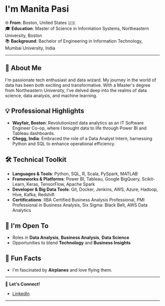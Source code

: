 
# I'm Manita Pasi 

🌐 **From**: Boston, United States 🇺🇸  
🎓 **Education**: Master of Science in Information Systems, Northeastern University, Boston  
📚 **Background**: Bachelor of Engineering in Information Technology, Mumbai University, India

---

## 🚀 About Me
I'm passionate tech enthusiast and data wizard. My journey in the world of data has been both exciting and transformative. With a Master's degree from Northeastern University, I've delved deep into the realms of data science, data analysis, and machine learning. 

## 💡 Professional Highlights
- **Wayfair, Boston**: Revolutionized data analytics as an IT Software Engineer Co-op, where I brought data to life through Power BI and Tableau dashboards.
- **Chegg, India**: Embraced the role of a Data Analyst Intern, harnessing Python and SQL to enhance operational efficiency.

## 🛠 Technical Toolkit
- **Languages & Tools**: Python, SQL, R, Scala, PySpark, MATLAB
- **Frameworks & Platforms**: Power BI, Tableau, Google BigQuery, Scikit-Learn, Keras, TensorFlow, Apache Spark
- **Developer & Big Data Tools**: Git, Docker, Jenkins, AWS, Azure, Hadoop, Hive, Kafka, Redshift
- **Certifications**: IIBA Certified Business Analysis Professional, PMI Professional in Business Analysis, Six Sigma: Black Belt, AWS Data Analytics

## 🌱 I'm Open To
- Roles in **Data Analysis**, **Business Analysis**, **Data Science**
- Opportunities to blend **Technology** and **Business Insights**

## 🌟 Fun Facts
- I'm fascinated by **Airplanes** and love flying them.

---

🔗 **Let's Connect!**  
- [LinkedIn](https://www.linkedin.com/in/manitapasi)  

---
